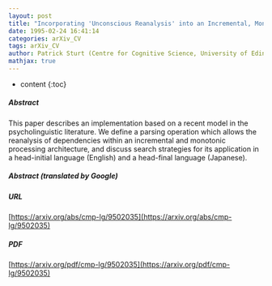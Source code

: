```yaml
---
layout: post
title: "Incorporating 'Unconscious Reanalysis' into an Incremental, Monotonic Parser"
date: 1995-02-24 16:41:14
categories: arXiv_CV
tags: arXiv_CV
author: Patrick Sturt (Centre for Cognitive Science, University of Edinburgh)
mathjax: true
---
```


* content
{:toc}

##### Abstract
This paper describes an implementation based on a recent model in the psycholinguistic literature. We define a parsing operation which allows the reanalysis of dependencies within an incremental and monotonic processing architecture, and discuss search strategies for its application in a head-initial language (English) and a head-final language (Japanese).

##### Abstract (translated by Google)


##### URL
[https://arxiv.org/abs/cmp-lg/9502035](https://arxiv.org/abs/cmp-lg/9502035)

##### PDF
[https://arxiv.org/pdf/cmp-lg/9502035](https://arxiv.org/pdf/cmp-lg/9502035)


